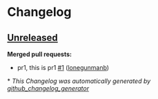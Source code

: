 # Changelog

## [Unreleased](https://github.com/lonegunmanb/auto-tag-test/tree/HEAD)

**Merged pull requests:**

- pr1, this is pr1 [\#1](https://github.com/lonegunmanb/auto-tag-test/pull/1) ([lonegunmanb](https://github.com/lonegunmanb))



\* *This Changelog was automatically generated by [github_changelog_generator](https://github.com/github-changelog-generator/github-changelog-generator)*
